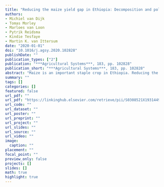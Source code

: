 ```yaml
---
title: "Reducing the maize yield gap in Ethiopia: Decomposition and policy simulation"
authors: 
- Michiel van Dijk
- Tomas Morley
- Marloes van Loon
- Pytrik Reidsma
- Kindie Tesfaye
- Martin K. van Ittersum
date: "2020-01-01"
doi: "10.1016/j.agsy.2020.102828"
publishDate: ""
publication_types: ["2"]
publication: "***Agricultural Systems***, 183, pp. 102828"
publication_short: "***Agricultural Systems***, 183, pp. 102828"
abstract: "Maize is an important staple crop in Ethiopia. Reducing the yield gap - the difference between actual and (water-limited) potential yield - has wide implications for food security and policy. In this paper we combine stochastic frontier analysis of household survey data with agronomic information on (water-limited) potential yield to decompose the maize yield gap in Ethiopia and highlight policy solutions to reduce the yield gap. Our analysis suggests that lack of access to advanced technologies makes up the largest component of the maize yield gap but market imperfections, economic constraints and management constraints are also important determinants. Potentially, maize production can be increased almost fivefold if all these constraints would be addressed simultaneously and the yield gap could be fully closed. Another finding of the paper is measurement issues in the national household survey (LSMS-ISA), a key source of information for scientists to assess agricultural policies in Ethiopia and other African countries. A comparison with results from a crop model suggests a large number of unrealistic values related to key maize input and output variables. Combining economic and agronomic approaches is therefore not only useful to identify policies to reduce maize yield gaps, but also to assess and improve the quality of data-bases on which recommendations are made."
summary: ""
tags: []
categories: []
featured: false
url_pdf: ""
url_pdf: "https://linkinghub.elsevier.com/retrieve/pii/S0308521X19314490"
url_code: ""
url_dataset: ""
url_poster: ""
url_preprint: ""
url_project: ""
url_slides: ""
url_source: ""
url_video: ""
image: 
  caption: ""
placement: ""
focal_point: ""
preview_only: false
projects: []
slides: []
math: true
highlight: true
---
```

